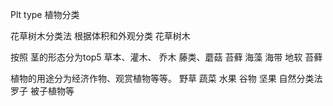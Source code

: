 Plt type 植物分类


花草树木分类法
根据体积和外观分类 花草树木

按照 茎的形态分为top5 草本、灌木、 乔木 藤类、蘑菇 苔藓 
海藻
海带
地软 苔藓

植物的用途分为经济作物、观赏植物等等。
野草
蔬菜 水果
 谷物 坚果 
自然分类法 罗子 被子植物等






